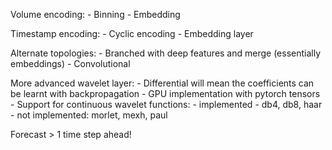 
Volume encoding:
    - Binning
    - Embedding

Timestamp encoding:
    - Cyclic encoding
    - Embedding layer

Alternate topologies:
    - Branched with deep features and merge (essentially embeddings)
    - Convolutional

More advanced wavelet layer:
    - Differential will mean the coefficients can be learnt with backpropagation
    - GPU implementation with pytorch tensors
    - Support for continuous wavelet functions:
        - implemented - db4, db8, haar
        - not implemented: morlet, mexh, paul


Forecast > 1 time step ahead!

